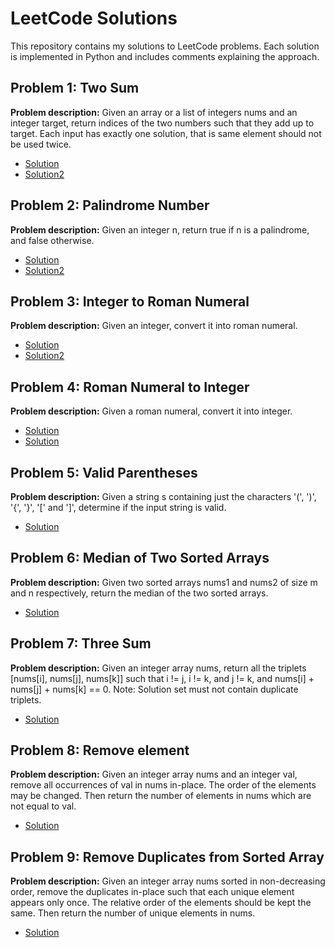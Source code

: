 # LeetCode Solutions

This repository contains my solutions to LeetCode problems. Each solution is implemented in Python and includes comments explaining the approach.

## Problem 1: Two Sum
**Problem description:** Given an array or a list of integers nums and an integer target, 
return indices of the two numbers such that they add up to target.
Each input has exactly one solution, that is same element should not be used twice.
- [Solution](./twosum.py)
- [Solution2](./twosum2.py)

## Problem 2: Palindrome Number
**Problem description:** Given an integer n, return true if n is a palindrome, and false otherwise.
- [Solution](./palindrome.py)
- [Solution2](./palindrome2.py)

## Problem 3: Integer to Roman Numeral
**Problem description:** Given an integer, convert it into roman numeral.
- [Solution](./int_to_roman.py)
- [Solution2](./int_to_roman2.py)

## Problem 4: Roman Numeral to Integer
**Problem description:** Given a roman numeral, convert it into integer.
- [Solution](./roman_to_int.py)
- [Solution](./roman_to_int2.py)

## Problem 5: Valid Parentheses
**Problem description:** Given a string s containing just the characters '(', ')', '{', '}', '[' and ']', determine if the input string is valid.
- [Solution](./valid_parentheses.py)

## Problem 6: Median of Two Sorted Arrays
**Problem description:** Given two sorted arrays nums1 and nums2 of size m and n respectively, return the median of the two sorted arrays.
- [Solution](./median_of_2_sorted_arrays.py)

## Problem 7: Three Sum
**Problem description:** Given an integer array nums, return all the triplets [nums[i], nums[j], nums[k]] such that i != j, i != k, and j != k, and nums[i] + nums[j] + nums[k] == 0.
Note: Solution set must not contain duplicate triplets.
- [Solution](./threesum.py)

## Problem 8: Remove element
**Problem description:** Given an integer array nums and an integer val, remove all occurrences of val in nums in-place. The order of the elements may be changed. Then return the number of elements in nums which are not equal to val.
- [Solution](./remove_element.py)

## Problem 9: Remove Duplicates from Sorted Array
**Problem description:** Given an integer array nums sorted in non-decreasing order, remove the duplicates in-place such that each unique element appears only once. The relative order of the elements should be kept the same. Then return the number of unique elements in nums.
- [Solution](./remove_duplicates.py)